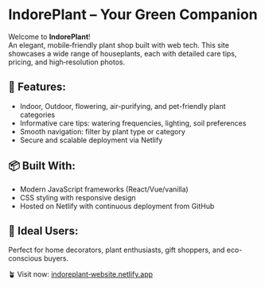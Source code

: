 # IndorePlant – Your Green Companion
Welcome to **IndorePlant**!  
An elegant, mobile‑friendly plant shop built with web tech. This site showcases a wide range of houseplants, each with detailed care tips, pricing, and high‑resolution photos. 

## 🌿 Features:
- Indoor, Outdoor, flowering, air-purifying, and pet-friendly plant categories  
- Informative care tips: watering frequencies, lighting, soil preferences  
- Smooth navigation: filter by plant type or category  
- Secure and scalable deployment via Netlify

## 📦 Built With:
- Modern JavaScript frameworks (React/Vue/vanilla)
- CSS styling with responsive design
- Hosted on Netlify with continuous deployment from GitHub

## 🚀 Ideal Users:
Perfect for home decorators, plant enthusiasts, gift shoppers, and eco-conscious buyers.

🪴 Visit now: [indoreplant‑website.netlify.app](https://indoreplant-website.netlify.app/)
